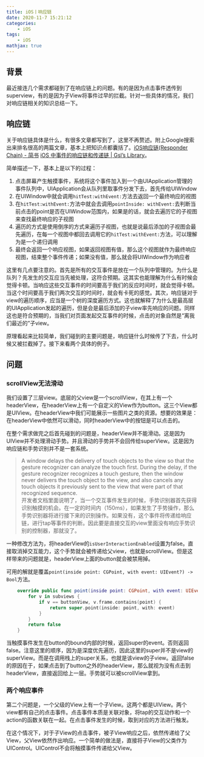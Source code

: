 ```yaml
---
title: iOS丨响应链
date: 2020-11-7 15:21:12
categories:
    - iOS
tags: 
    - iOS
mathjax: true
---
```


## 背景
最近接连几个需求都碰到了在响应链上的问题。有的是因为点击事件透传到superview，有的是因为子View将事件过早的拦截。针对一些具体的情况，我们对响应链相关的知识总结一下。


## 响应链
关于响应链具体是什么，有很多文章都写到了，这里不再赘述。附上Google搜索出来排名很高的两篇文章，基本上把知识点都囊括了。[iOS响应链(Responder Chain) - 简书](https://www.jianshu.com/p/4155c9ffe1a8)
[iOS 中事件的响应链和传递链 | Gsl’s Library](https://gsl201600.github.io/2019/12/25/iOS%E4%B8%AD%E4%BA%8B%E4%BB%B6%E7%9A%84%E5%93%8D%E5%BA%94%E9%93%BE%E5%92%8C%E4%BC%A0%E9%80%92%E9%93%BE/)。

简单描述一下，基本上是以下的过程：
1. 点击屏幕产生触摸事件，系统将这个事件加入到一个由UIApplication管理的事件队列中，UIApplication会从队列里取事件分发下去，首先传给UIWindow
2. 在UIWindow中就会调用`hitTest:withEvent:`方法去返回一个最终响应的视图
3. 在`hitTest:withEvent:`方法中就会去调用`pointInside: withEvent:`去判断当前点击的point是否在UIWindow范围内，如果是的话，就会去遍历它的子视图来查找最终响应的子视图
4. 遍历的方式是使用倒序的方式来遍历子视图，也就是说最后添加的子视图会最先遍历，在每一个视图中都回去调用它的`hitTest:withEvent:`方法，可以理解为是一个递归调用
5. 最终会返回一个响应视图，如果返回视图有值，那么这个视图就作为最终响应视图，结束整个事件传递；如果没有值，那么就会将UIWindow作为响应者

这里有几点要注意的。首先是所有的交互事件是放在一个队列中管理的。为什么是队列？先发生的交互应当先被处理，这符合预期。这其实也能理解为什么有时候会觉得卡顿。当响应这些交互事件的时间要高于我们的反应时间时，就会觉得卡顿。当这个时间要高于我们两次交互的时间时，就会有卡死的感觉。其次，响应链对于view的遍历顺序，应当是一个树的深度遍历方式。这也就解释了为什么是最高层的UIApplication发起的遍历，但是会是最后添加的子view率先响应的问题。同样这也是符合预期的，当我们对页面发起交互事件的时候，点击的对象自然是“离我们最近的”子view。

原理看起来比较简单，我们碰到的主要问题是，响应链什么时候传了下去，什么时候又被拦截掉了。接下来看两个具体的例子。

## 问题
### scrollView无法滑动
我们设置了三层view。底层的父view是一个scrollView，在其上有一个headerView，在headerView上有一个自定义的View作为button。这三个View都是UIView。在headerView中我们可能展示一些图片之类的资源。想要的效果是：在headerView中依然可以滑动，同时headerView中的按钮是可以点击的。

在整个需求做完之后首先碰到的问题是，headerView并不能滑动。这是因为UIView并不处理滑动手势。并且滑动的手势并不会回传给superView。这是因为响应链和手势识别并不是一套系统。
> A window delays the delivery of touch objects to the view so that the gesture recognizer can analyze the touch first. During the delay, if the gesture recognizer recognizes a touch gesture, then the window never delivers the touch object to the view, and also cancels any touch objects it previously sent to the view that were part of that recognized sequence.  
开发者文档里面说明了，当一个交互事件发生的时候，手势识别器首先获得识别触摸的机会。在一定的时间内（150ms），如果发生了手势操作，那么手势识别器将进行接下来的识别操作。如果没有，这个事件将传递给响应链，进行tap等事件的判断。因此要是直接交互的view里面没有响应手势识别的控制器，那就没了。

一种修改方法为，将headerView的`isUserInteractionEnabled`设置为false。直接取消掉交互能力，这个手势就会被传递给父view，也就是scrollView。但是这样带来的问题就是，headerView上面的button就会被禁用掉。

可用的解就是覆盖`point(inside point: CGPoint, with event: UIEvent?) -> Bool`方法。
```swift
    override public func point(inside point: CGPoint, with event: UIEvent?) -> Bool {
        for v in subviews {
            if v == buttonView, v.frame.contains(point) {
                return super.point(inside: point, with: event)
            }
        }
        return false
    }
```
当触摸事件发生在button的bound内部的时候，返回super的event。否则返回false。注意这里的顺序，因为是深度优先遍历，因此这里的super并不是view的superView。而是在调用栈上的super关系，也就是该view的子view。返回false的原因在于，如果点击到了button之外的headerView，那么就视为没有点击到headerView，直接返回给上一层。手势就可以被scrollView拿到。

### 两个响应事件
第二个问题是，一个父级的View上有一个子View。这两个都是UIView。两个view都有自己的点击事件。点击事件本质是关联对象，将tap的交互动作和一个action的函数关联在一起。在点击事件发生的时候，取到对应的方法进行触发。

在这个情况下，对于子View的点击事件，被子View响应之后，依然传递给了父View，父View依然作出响应。一个简单的做法是，直接将子View的父类作为UIControl。UIControl不会将触摸事件传递给父View。









